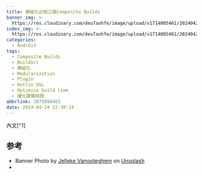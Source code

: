 ```yaml
---
title: 模組化必經之路Composite Builds
banner_img: >-
  https://res.cloudinary.com/deu7aohfe/image/upload/v1714005461/202404243075098463/ywcawp8irobv8dhhlhlx.webp
index_img: >-
  https://res.cloudinary.com/deu7aohfe/image/upload/v1714005461/202404243075098463/ywcawp8irobv8dhhlhlx.webp
categories:
  - Android
tags:
  - Composite Builds
  - BuildSrc
  - 模組化
  - Modularization
  - Plugin
  - Kotlin DSL
  - Optimize build time
  - 優化建構時間
abbrlink: 3075098463
date: 2024-04-24 22:30:14
---
```


內文[^1]

## 参考
- Banner Photo by <a href="https://unsplash.com/@ilumire?utm_content=creditCopyText&utm_medium=referral&utm_source=unsplash">Jelleke Vanooteghem</a> on <a href="https://unsplash.com/photos/toddler-playing-with-two-wooden-blocks-Aqd30KmCc3g?utm_content=creditCopyText&utm_medium=referral&utm_source=unsplash">Unsplash</a>
- 
